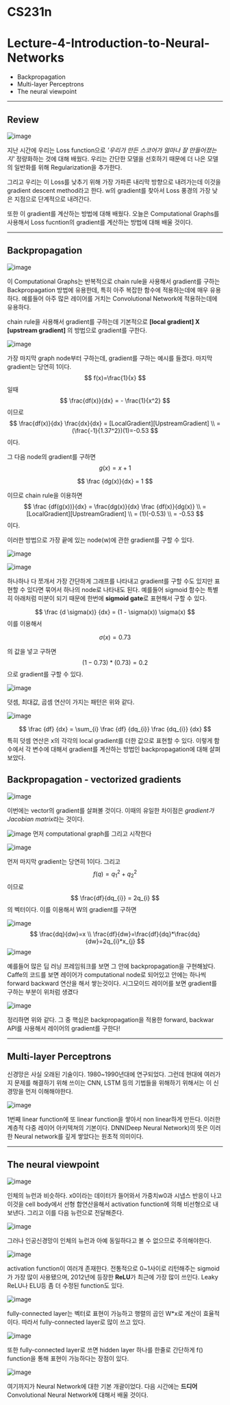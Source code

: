 # CS231n

# Lecture-4-Introduction-to-Neural-Networks
- Backpropagation                                                                                                                                                      
- Multi-layer Perceptrons
- The neural viewpoint
---------------------



## Review



![image](https://user-images.githubusercontent.com/62828866/125886711-42556497-bc4f-4a31-80bf-7c1c4126071a.png)



지난 시간에 우리는 Loss function으로 *'우리가 만든 스코어가 얼마나 잘 만들어졌는지'* 정량화하는 것에 대해 배웠다. 우리는 간단한 모델을 선호하기 때문에 더 나은 모델의 일반화를 위해 Regularization을 추가한다.

그리고 우리는 이 Loss를 낮추기 위해 가장 가파른 내리막 방향으로 내려가는데 이것을 gradient descent method라고 한다. w의 gradient를 찾아서 Loss 풍경의 가장 낮은 지점으로 단계적으로 내려간다.

또한 이 gradient를 계산하는 방법에 대해 배웠다. 오늘은 Computational Graphs를 사용해서 Loss fucntion의 gradient를 계산하는 방법에 대해 배울 것이다.

---------------------

## Backpropagation

![image](https://user-images.githubusercontent.com/62828866/125887845-74520c0b-5298-4a07-8482-d3f2c4ea3c0b.png)

이 Computational Graphs는 반복적으로 chain rule을 사용해서 gradient를 구하는 Backpropagation 방법에 유용한데, 특히 아주 복잡한 함수에 적용하는데에 매우 유용하다. 예를들어 아주 많은 레이어를 거치는 Convolutional Network에 적용하는데에 유용하다.



chain rule을 사용해서 gradient를 구하는데 기본적으로 **[local gradient] X [upstream gradient]** 의 방법으로 gradient를 구한다.

![image](https://user-images.githubusercontent.com/62828866/126234709-170d0ec8-bcce-4c40-a24e-722e06c64b00.png)

가장 마지막 graph node부터 구하는데, gradient를 구하는 예시를 들겠다. 마지막 gradient는 당연히 1이다.
$$
f(x)=\frac{1}{x}
$$
일때
$$
\frac{df(x)}{dx} = - \frac{1}{x^2}
$$
이므로 
$$
\frac{df(x)}{dx} \frac{dx}{dx} = [LocalGradient][UpstreamGradient] \\
= (\frac{-1}{1.37^2})(1)=-0.53
$$
 이다.

그 다음 node의 gradient를 구하면
$$
g(x)=x+1
$$

$$
\frac {dg(x)}{dx} = 1
$$

이므로 chain rule을 이용하면
$$
\frac {df(g(x))}{dx} = \frac{dg(x)}{dx} \frac {df(x)}{dg(x)} \\
= [LocalGradient][UpstreamGradient] \\
= (1)(-0.53) \\
= -0.53
$$
이다. 

이러한 방법으로 가장 끝에 있는 node(w)에 관한 gradient를 구할 수 있다.

![image](https://user-images.githubusercontent.com/62828866/126234856-6bd41b3e-7f1d-46d3-80f6-5eb3d90ec27c.png)


![image](https://user-images.githubusercontent.com/62828866/126234888-588b05e2-c482-409e-86f8-e21c83275572.png)

하나하나 다 쪼개서 가장 간단하게 그래프를 나타내고 gradient를 구할 수도 있지만 표현할 수 있다면 묶어서 하나의 node로 나타내도 된다. 예를들어 sigmoid 함수는 특별히 아래처럼 미분이 되기 때문에 한번에 **sigmoid gate**로 표현해서 구할 수 있다.

$$
\frac {d \sigma(x)} {dx} = (1 - \sigma(x)) \sigma(x)
$$
이를 이용해서


$$
\sigma(x)=0.73
$$


의 값을 넣고 구하면
$$
(1-0.73) * (0.73) = 0.2
$$
으로 gradient를 구할 수 있다.




![image](https://user-images.githubusercontent.com/62828866/126235688-b5f2b82b-e4d8-4209-9694-842c901dcffb.png)

덧셈, 최대값, 곱셈 연산이 가지는 패턴은 위와 같다.

 ![image](https://user-images.githubusercontent.com/62828866/126236356-8e61730a-29b8-40f5-861b-46b18eafabe5.png)




$$
\frac {df} {dx} = \sum_{i} \frac {df} {dq_{i}} \frac {dq_{i}} {dx}
$$
특히 덧셈 연산은 x의 각각의 local gradient를 더한 값으로 표현할 수 있다.  이렇게 함수에서 각 변수에 대해서 gradient를 계산하는 방법인 backpropagation에 대해 살펴보았다.

## Backpropagation - vectorized gradients

![image](https://user-images.githubusercontent.com/62828866/126237011-537e0ac0-3b4f-46e4-91e0-69c23cc6e1db.png)

이번에는 vector의 gradient를 살펴볼 것이다. 이때의 유일한 차이점은 *gradient가 Jacobian matrix*라는 것이다.

![image](https://user-images.githubusercontent.com/62828866/127001319-580a9843-6dde-4b5d-b766-9aad241e1646.png)
먼저 computational graph를 그리고 시작한다

![image](https://user-images.githubusercontent.com/62828866/127002183-ab73fff6-6738-4e2e-81f1-4c8050863b0c.png)

먼저 마지막 gradient는 당연히 1이다.
그리고 
$$
f(q)=q_1^2+q_2^2
$$
이므로
$$
\frac{df}{dq_{i}} = 2q_{i}
$$
의 벡터이다. 이를 이용해서 W의 gradient를 구하면

![image](https://user-images.githubusercontent.com/62828866/127002874-ffbcef65-862d-49fb-96e0-adc6810249d9.png)
$$
\frac{dq}{dw}=x \\
\frac{df}{dw}=\frac{df}{dq}*\frac{dq}{dw}=2q_{i}*x_{j}
$$
![image](https://user-images.githubusercontent.com/62828866/127091519-5ab80400-f676-47af-815e-c3ef0df0ddbd.png)

예를들어 많은 딥 러닝 프레임워크를 보면 그 안에 backpropagation을 구현해놨다. Caffe의 코드를 보면 레이어가 computational node로 되어있고 안에는 하나씩 forward backward 연산을 해서 쌓는것이다. 시그모이드 레이어를 보면 gradient를 구하는 부분이 위처럼 생겼다



![image](https://user-images.githubusercontent.com/62828866/127091636-7a2136c1-474c-47bd-a195-96cfe9cd3e80.png)

정리하면 위와 같다. 그 중 핵심은 backpropagation을 적용한 forward, backwar API를 사용해서 레이어의 gradient를 구한다!

---------------------

## Multi-layer Perceptrons

신경망은 사실 오래된 기술이다. 1980~1990년대에 연구되었다. 그런데 현대에 여러가지 문제를 해결하기 위해 쓰이는 CNN, LSTM 등의 기법들을 위해하기 위해서는 이 신경망을 먼저 이해해야한다.

![image](https://user-images.githubusercontent.com/62828866/127185959-1f04b066-2414-44a6-8767-e839e41518be.png)

1번째 linear function에 또 linear function을 쌓아서 non linear하게 만든다. 이러한 계층적 다중 레이어 아키텍쳐의 기본이다. DNN(Deep Neural Network)의 뜻은 이러한 Neural network를 깊게 쌓았다는 원초적 의미이다.

---------------------

## The neural viewpoint

![image](https://user-images.githubusercontent.com/62828866/127186697-e794c9f0-de13-404b-a28b-51c722ae85c9.png)

인체의 뉴런과 비슷하다. x0이라는 데이터가 들어와서 가중치w0과 시냅스 반응이 나고 이것을 cell body에서 선형 합연산을해서 activation function에 의해 비선형으로 내보낸다. 그리고 이를 다음 뉴런으로 전달해준다.

![image](https://user-images.githubusercontent.com/62828866/127187235-91d68d5b-6856-4ca9-b544-46f17e034da3.png)

그러나 인공신경망이 인체의 뉴런과 아예 동일하다고 볼 수 없으므로 주의해야한다.

![image](https://user-images.githubusercontent.com/62828866/127187331-95ea3eca-60b7-46e8-bb27-bc6af229045a.png)

activation function이 여러개 존재한다. 전통적으로 0~1사이로 리턴해주는 sigmoid가 가장 많이 사용됐으며, 2012년에 등장한 **ReLU**가 최근에 가장 많이 쓰인다. Leaky ReLU나 ELU등 좀 더 수정된 function도 있다.

![image](https://user-images.githubusercontent.com/62828866/127187516-b977a277-7783-476a-9de8-c07cb57de9ee.png)

fully-connected layer는 벡터로 표현이 가능하고 행렬의 곱인 W*x로 계산이 효율적이다. 따라서 fully-connected layer로 많이 쓰고 있다.

![image](https://user-images.githubusercontent.com/62828866/127187718-98fb296c-be91-41b6-b8d4-83a33fdd46da.png)

또한 fully-connected layer로 쓰면 hidden layer 하나를 한줄로 간단하게 f() function을 통해 표현이 가능하다는 장점이 있다.

![image](https://user-images.githubusercontent.com/62828866/127187823-1851e3c7-a274-4e91-a172-481d944e93a4.png)

여기까지가 Neural Network에 대한 기본 개괄이었다. 다음 시간에는 **드디어** Convolutional Neural Network에 대해서 배울 것이다.
